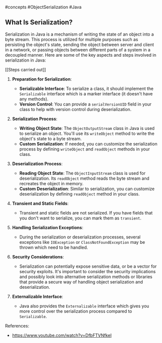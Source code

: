 
#concepts #ObjectSerialization #Java 
## What Is Serialization?
Serialization in Java is a mechanism of writing the state of an object into a byte stream. This process is utilized for multiple purposes such as persisting the object's state, sending the object between server and client in a network, or passing objects between different parts of a system in a decoupled manner. Here are some of the key aspects and steps involved in serialization in Java:

[[Steps carried out]]

1. **Preparation for Serialization**:
    
    - **Serializable Interface**: To serialize a class, it should implement the `Serializable` interface which is a marker interface (it doesn't have any methods).
    - **Version Control**: You can provide a `serialVersionUID` field in your class to help with version control during deserialization.
2. **Serialization Process**:
    
    - **Writing Object State**: The `ObjectOutputStream` class in Java is used to serialize an object. You'll use its `writeObject` method to write the object's state to a byte stream.
    - **Custom Serialization**: If needed, you can customize the serialization process by defining `writeObject` and `readObject` methods in your class.
3. **Deserialization Process**:
    
    - **Reading Object State**: The `ObjectInputStream` class is used for deserialization. Its `readObject` method reads the byte stream and recreates the object in memory.
    - **Custom Deserialization**: Similar to serialization, you can customize deserialization by defining `readObject` method in your class.
4. **Transient and Static Fields**:
    
    - Transient and static fields are not serialized. If you have fields that you don't want to serialize, you can mark them as `transient`.
5. **Handling Serialization Exceptions**:
    
    - During the serialization or deserialization processes, several exceptions like `IOException` or `ClassNotFoundException` may be thrown which need to be handled.
6. **Security Considerations**:
    
    - Serialization can potentially expose sensitive data, or be a vector for security exploits. It's important to consider the security implications and possibly look into alternative serialization methods or libraries that provide a secure way of handling object serialization and deserialization.
7. **Externalizable Interface**:
    
    - Java also provides the `Externalizable` interface which gives you more control over the serialization process compared to `Serializable`.


References:
- https://www.youtube.com/watch?v=DfbFTVNfkeI